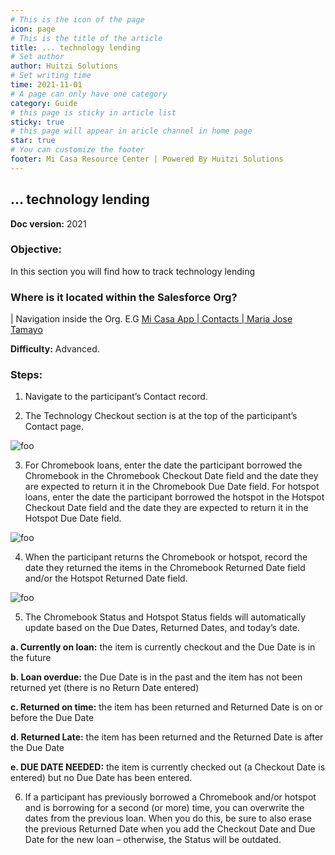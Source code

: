 ```yaml
---
# This is the icon of the page
icon: page
# This is the title of the article
title: ... technology lending
# Set author
author: Huitzi Solutions
# Set writing time
time: 2021-11-01
# A page can only have one category
category: Guide
# this page is sticky in article list
sticky: true
# this page will appear in aricle channel in home page
star: true
# You can customize the footer
footer: Mi Casa Resource Center | Powered By Huitzi Solutions
---
```


## ... technology lending

**Doc version:** 2021

### **Objective:**  

In this section you will find how to track technology lending

### **Where is it located within the Salesforce Org?**

| Navigation inside the Org. E.G [Mi Casa App | Contacts | Maria Jose Tamayo](https://micasa.lightning.force.com/lightning/r/Contact/0032M00003AyyzYQAR/view)

**Difficulty:** Advanced.

### **Steps:**

1. Navigate to the participant’s Contact record.

2. The Technology Checkout section is at the top of the participant’s Contact page.

<img :src="$withBase('/assets/technologylending/1.png')" alt="foo">

3. For Chromebook loans, enter the date the participant borrowed the Chromebook in the Chromebook Checkout Date field and the date they are expected to return it in the Chromebook Due Date field.
For hotspot loans, enter the date the participant borrowed the hotspot in the Hotspot Checkout Date field and the date they are expected to return it in the Hotspot Due Date field.

<img :src="$withBase('/assets/technologylending/2.png')" alt="foo">

4. When the participant returns the Chromebook or hotspot, record the date they returned the items in the Chromebook Returned Date field and/or the Hotspot Returned Date field.

<img :src="$withBase('/assets/technologylending/3.png')" alt="foo">

5. The Chromebook Status and Hotspot Status fields will automatically update based on the Due Dates, Returned Dates, and today’s date.

  **a. Currently on loan:** the item is currently checkout and the Due Date is in the future

  **b. Loan overdue:** the Due Date is in the past and the item has not been returned yet (there is no Return Date entered)

  **c. Returned on time:** the item has been returned and Returned Date is on or before the Due Date

  **d. Returned Late:** the item has been returned and the Returned Date is after the Due Date

  **e. DUE DATE NEEDED:** the item is currently checked out (a Checkout Date is entered) but no Due Date has been entered.

6. If a participant has previously borrowed a Chromebook and/or hotspot and is borrowing for a second (or more) time, you can overwrite the dates from the previous loan. When you do this, be sure to also erase the previous Returned Date when you add the Checkout Date and Due Date for the new loan – otherwise, the Status will be outdated.
